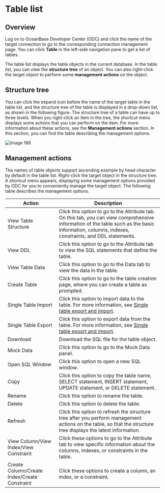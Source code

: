 Table list 
===============================



Overview 
-----------------------------

Log on to OceanBase Developer Center (ODC) and click the name of the target connection to go to the corresponding connection management page. You can click **Table** in the left-side navigation pane to get a list of tables.

The table list displays the table objects in the current database. In the table list, you can view the **structure tree** of an object. You can also right-click the target object to perform some **management actions** on the object.

Structure tree
-----------------------

You can click the expand icon before the name of the target table in the table list, and the structure tree of the table is displayed in a drop-down list, as shown in the following figure. The structure tree of a table can have up to three levels. When you right-click an item in the tree, the shortcut menu displays some actions that you can perform on the item. For more information about these actions, see the **Management actions** section. In this section, you can find the table describing the management options.

![Image 188](https://obbusiness-private.oss-cn-shanghai.aliyuncs.com/doc/img/odc/340/%E8%A1%A8%E5%88%97%E8%A1%A8-1-EN.png)

Management actions 
---------------------------

The names of table objects support ascending example by head character by default in the table list.
Right-click the target object in the structure tree. A shortcut menu appears, displaying some management options provided by ODC for you to conveniently manage the target object. The following table describes the management options.



|                    Action                    |                                                                                           Description                                                                                            |
|----------------------------------------------|--------------------------------------------------------------------------------------------------------------------------------------------------------------------------------------------------|
| View Table Structure                         | Click this option to go to the Attribute tab. On this tab, you can view comprehensive information of the table such as the basic information, columns, indexes, constraints, and DDL statements. |
| View DDL                        | Click this option to go to the Attribute tab to view the SQL statements that define the table.|
| View Table Data                              | Click this option to go to the Data tab to view the data in the table. |
| Create Table                                 | Click this option to go to the table creation page, where you can create a table as prompted.                                                                                                    |
| Single Table Import                          | Click this option to import data to the table. For more information, see [Single table export and import](../../../6.web-odc-user-guide/6.web-odc-use-tools/1.web-odc-data-export-and-import/4.web-odc-single-table-export-and-import.md).                                          |
| Single Table Export                          | Click this option to export data from the table. For more information, see [Single table export and import](../../../6.web-odc-user-guide/6.web-odc-use-tools/1.web-odc-data-export-and-import/4.web-odc-single-table-export-and-import.md).                                        |
|    Download                   |   Download the SQL file for the table object.                              |
|    Mock Data                   |   Click this option to go to the Mock Data panel.                              |
| Open SQL Window                           | Click this option to open a new SQL window.   |
|Copy|Click this option to copy the table name, SELECT statement, INSERT statement, UPDATE statement, or DELETE statement. |
| Rename                                       | Click this option to rename the table.  |
|Delete                                       | Click this option to delete the table.   |
| Refresh                                      | Click this option to refresh the structure tree after you perform management actions on the table, so that the structure tree displays the latest information.   |
| View Column/View Index/View Constraint       | Click these options to go to the Attribute tab to view specific information about the columns, indexes, or constraints in the table.                                                             |
| Create Column/Create Index/Create Constraint | Click these options to create a column, an index, or a constraint. |

